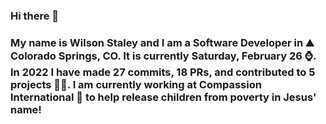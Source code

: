 ### Hi there 👋

### My name is Wilson Staley and I am a Software Developer in ⛰ Colorado Springs, CO.  It is currently Saturday, February 26 ⌚. In 2022 I have made 27 commits, 18 PRs, and contributed to 5 projects 👨‍💻. I am currently working at Compassion International 🏢 to help release children from poverty in Jesus' name!